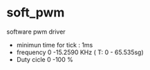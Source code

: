 # soft_pwm
software pwm driver

- minimun time for tick : 1ms
- frequency 0 -15.2590 KHz  ( T: 0 - 65.535sg)
- Duty cicle 0 -100 %
